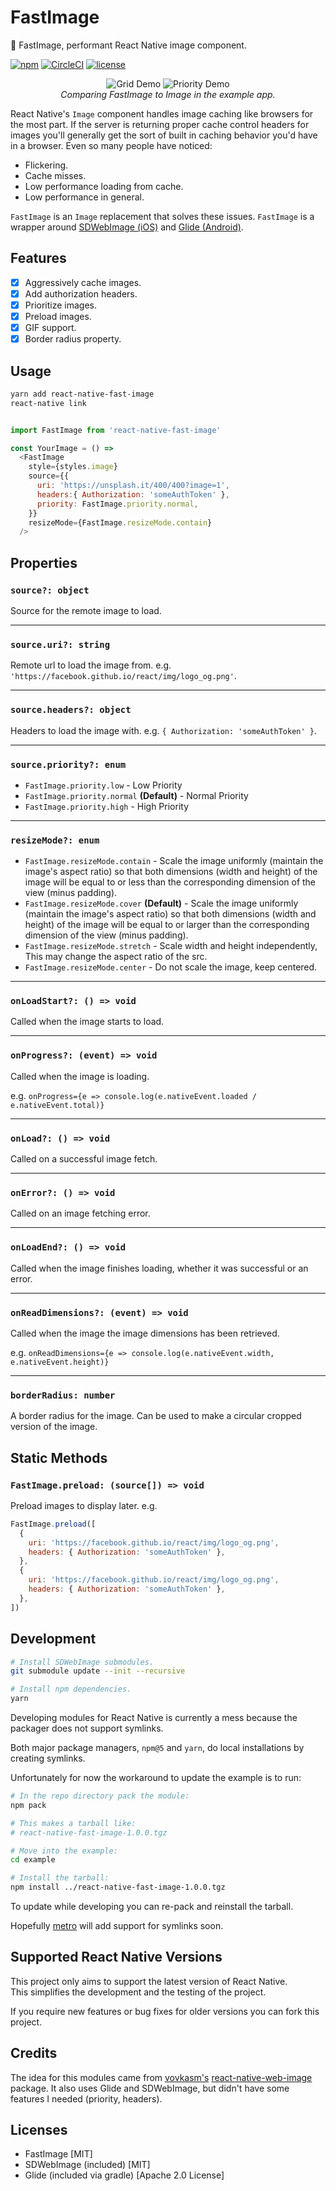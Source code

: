 # FastImage

🚩 FastImage, performant React Native image component.

[![npm](https://img.shields.io/npm/v/react-native-fast-image.svg?style=flat-square)](https://www.npmjs.com/package/react-native-fast-image)
[![CircleCI](https://img.shields.io/circleci/project/github/DylanVann/react-native-fast-image.svg?style=flat-square)](https://circleci.com/gh/DylanVann/react-native-fast-image)
[![license](https://img.shields.io/github/license/DylanVann/react-native-fast-image.svg?style=flat-square)](https://github.com/DylanVann/react-native-fast-image/blob/master/LICENSE)

<p align="center" >
  <img src="http://i.imgur.com/OkYqmCP.gif" title="Grid Demo" float=left>
  <img src="http://i.imgur.com/q1rNLxw.gif" title="Priority Demo" float=left>
  <br>
  <em>Comparing FastImage to Image in the example app.</em>
</p>

React Native's `Image` component handles image caching like browsers
for the most part.
If the server is returning proper cache control
headers for images you'll generally get the sort of built in
caching behavior you'd have in a browser.
Even so many people have noticed:

- Flickering.
- Cache misses.
- Low performance loading from cache.
- Low performance in general.

`FastImage` is an `Image` replacement that solves these issues.
`FastImage` is a wrapper around
[SDWebImage (iOS)](https://github.com/rs/SDWebImage)
and
[Glide (Android)](https://github.com/bumptech/glide).

## Features

- [x] Aggressively cache images.
- [x] Add authorization headers.
- [x] Prioritize images.
- [x] Preload images.
- [x] GIF support.
- [x] Border radius property.

## Usage

```bash
yarn add react-native-fast-image
react-native link
```

```js

import FastImage from 'react-native-fast-image'

const YourImage = () =>
  <FastImage
    style={styles.image}
    source={{
      uri: 'https://unsplash.it/400/400?image=1',
      headers:{ Authorization: 'someAuthToken' },
      priority: FastImage.priority.normal,
    }}
    resizeMode={FastImage.resizeMode.contain}
  />
```

## Properties

### `source?: object`

Source for the remote image to load.

---

### `source.uri?: string`

Remote url to load the image from. e.g. `'https://facebook.github.io/react/img/logo_og.png'`.

---

### `source.headers?: object`

Headers to load the image with. e.g. `{ Authorization: 'someAuthToken' }`.

---

### `source.priority?: enum`

- `FastImage.priority.low` - Low Priority
- `FastImage.priority.normal` **(Default)** - Normal Priority
- `FastImage.priority.high` - High Priority

---

### `resizeMode?: enum`

- `FastImage.resizeMode.contain` - Scale the image uniformly (maintain the image's aspect ratio) so that both dimensions (width and height) of the image will be equal to or less than the corresponding dimension of the view (minus padding).
- `FastImage.resizeMode.cover` **(Default)** - Scale the image uniformly (maintain the image's aspect ratio) so that both dimensions (width and height) of the image will be equal to or larger than the corresponding dimension of the view (minus padding).
- `FastImage.resizeMode.stretch` - Scale width and height independently, This may change the aspect ratio of the src.
- `FastImage.resizeMode.center` - Do not scale the image, keep centered.

---

### `onLoadStart?: () => void`

Called when the image starts to load.

---

### `onProgress?: (event) => void`

Called when the image is loading.

e.g. `onProgress={e => console.log(e.nativeEvent.loaded / e.nativeEvent.total)}`

---

### `onLoad?: () => void`

Called on a successful image fetch.

---

### `onError?: () => void`

Called on an image fetching error.

---

### `onLoadEnd?: () => void`

Called when the image finishes loading, whether it was successful or an error.

---

### `onReadDimensions?: (event) => void`

Called when the image the image dimensions has been retrieved.

e.g. `onReadDimensions={e => console.log(e.nativeEvent.width, e.nativeEvent.height)}`

---

### `borderRadius: number`

A border radius for the image.
Can be used to make a circular cropped version of the image.

## Static Methods

### `FastImage.preload: (source[]) => void`

Preload images to display later. e.g.

```js
FastImage.preload([
  {
    uri: 'https://facebook.github.io/react/img/logo_og.png',
    headers: { Authorization: 'someAuthToken' },
  },
  {
    uri: 'https://facebook.github.io/react/img/logo_og.png',
    headers: { Authorization: 'someAuthToken' },
  },
])
```

## Development

```bash
# Install SDWebImage submodules.
git submodule update --init --recursive

# Install npm dependencies.
yarn
```

Developing modules for React Native is currently a mess because the packager does not support symlinks.

Both major package managers, `npm@5` and `yarn`, do local installations by creating symlinks.

Unfortunately for now the workaround to update the example is to run:

```bash
# In the repo directory pack the module:
npm pack

# This makes a tarball like:
# react-native-fast-image-1.0.0.tgz

# Move into the example:
cd example

# Install the tarball:
npm install ../react-native-fast-image-1.0.0.tgz
```

To update while developing you can re-pack and reinstall the tarball.

Hopefully [metro](https://github.com/facebook/metro) will add support for symlinks soon.

## Supported React Native Versions

This project only aims to support the latest version of React Native.\
This simplifies the development and the testing of the project.

If you require new features or bug fixes for older versions you can fork this project.

## Credits

The idea for this modules came from
[vovkasm's](https://github.com/vovkasm)
[react-native-web-image](https://github.com/vovkasm/react-native-web-image)
package.
It also uses Glide and SDWebImage, but didn't have some features I needed (priority, headers).

## Licenses

* FastImage [MIT]
* SDWebImage (included) [MIT]
* Glide (included via gradle) [Apache 2.0 License]
